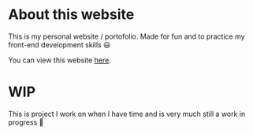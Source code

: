 # About this website

This is my personal website / portofolio.
Made for fun and to practice my front-end development skills 😃

You can view this website [here](will1608.github.io).

# WIP
This is project I work on when I have time and is very much still a work in progress 🙂
